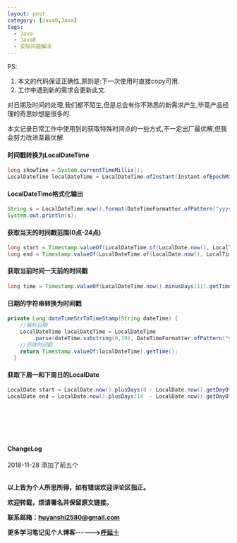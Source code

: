 ```yaml
---
layout: post
category: [Java8,Java]
tags:
  - Java
  - Java8
  - 实际问题解决
---
```

PS:
1. 本文的代码保证正确性,原则是:下一次使用时直接copy可用.
2. 工作中遇到新的需求会更新此文.

对日期及时间的处理,我们都不陌生,但是总会有你不熟悉的新需求产生,毕竟产品经理的奇思妙想是很多的.

本文记录日常工作中使用到的获取特殊时间点的一些方式,不一定出厂最优解,但我会努力改进至最优解.


#### 时间戳转换为LocalDateTime

```java
long showTime = System.currentTimeMillis();
LocalDateTime localDateTime = LocalDateTime.ofInstant(Instant.ofEpochMilli(showTime),ZoneId.of("Asia/Shanghai"));
```

#### LocalDateTime格式化输出

```java
String s = LocalDateTime.now().format(DateTimeFormatter.ofPattern("yyyy-MM-dd HH:mm:ss"));
System.out.println(s);
```

#### 获取当天的时间戳范围(0点-24点)

```java
long start = Timestamp.valueOf(LocalDateTime.of(LocalDate.now(), LocalTime.MIN)).getTime();
long end = Timestamp.valueOf(LocalDateTime.of(LocalDate.now(), LocalTime.MAX)).getTime();
```

#### 获取当前时间一天前的时间戳

```java
long time = Timestamp.valueOf(LocalDateTime.now().minusDays(1)).getTime();
```

#### 日期的字符串转换为时间戳

```java
private Long dateTimeStrToTimeStamp(String dateTime) {
    //解析日期
    LocalDateTime localDateTime = LocalDateTime
        .parse(dateTime.substring(0,19), DateTimeFormatter.ofPattern("yyyy-MM-dd HH:mm:ss"));
    //获取时间戳
    return Timestamp.valueOf(localDateTime).getTime();
  }
```

#### 获取下周一和下周日的LocalDate

```java
LocalDate start = LocalDate.now().plusDays(8 - LocalDate.now().getDayOfWeek().getValue());
LocalDate end = LocalDate.now().plusDays(14  - LocalDate.now().getDayOfWeek().getValue());
```




<br>
<br>
<br>
<br>
<h4>ChangeLog</h4>
2018-11-28 添加了前五个
<br>
<br>

**以上皆为个人所思所得，如有错误欢迎评论区指正。**

**欢迎转载，烦请署名并保留原文链接。**

**联系邮箱：huyanshi2580@gmail.com**

**更多学习笔记见个人博客------><a href="{{ site.baseurl }}/">呼延十</a>**
